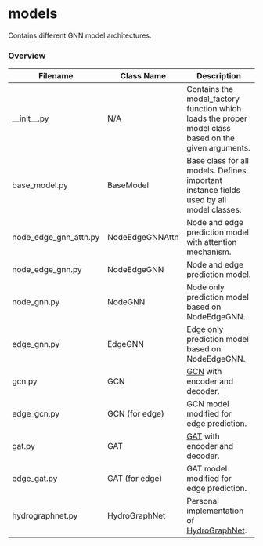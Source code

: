 # models

Contains different GNN model architectures.

### Overview

| Filename | Class Name | Description |
|---|---|---|
| \_\_init\_\_.py | N/A | Contains the model_factory function which loads the proper model class based on the given arguments. |
| base_model.py | BaseModel | Base class for all models. Defines important instance fields used by all model classes. |
| node_edge_gnn_attn.py | NodeEdgeGNNAttn | Node and edge prediction model with attention mechanism. |
| node_edge_gnn.py | NodeEdgeGNN | Node and edge prediction model. |
| node_gnn.py | NodeGNN | Node only prediction model based on NodeEdgeGNN. |
| edge_gnn.py | EdgeGNN | Edge only prediction model based on NodeEdgeGNN. |
| gcn.py | GCN | [GCN](https://arxiv.org/abs/1609.02907) with encoder and decoder. |
| edge_gcn.py | GCN (for edge) | GCN model modified for edge prediction. |
| gat.py | GAT | [GAT](https://arxiv.org/abs/1710.10903v3) with encoder and decoder. |
| edge_gat.py | GAT (for edge) | GAT model modified for edge prediction. |
| hydrographnet.py | HydroGraphNet | Personal implementation of [HydroGraphNet](https://onlinelibrary.wiley.com/doi/10.1111/mice.13484). |
